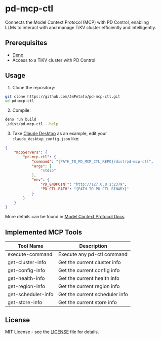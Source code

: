 # pd-mcp-ctl

Connects the Model Context Protocol (MCP) with PD Control, enabling LLMs to interact with and manage TiKV cluster efficiently and intelligently.

## Prerequisites

- [Deno](https://deno.land/)
- Access to a TiKV cluster with PD Control

## Usage

1. Clone the repository:

```bash
git clone https://github.com/JmPotato/pd-mcp-ctl.git
cd pd-mcp-ctl
```

2. Compile:

```bash
deno run build
./dist/pd-mcp-ctl --help
```

3. Take [Claude Desktop](https://claude.ai/download) as an example, edit your `claude_desktop_config.json` like:

```json
{
    "mcpServers": {
        "pd-mcp-ctl": {
            "command": "{PATH_TO_PD_MCP_CTL_REPO}/dist/pd-mcp-ctl",
            "args": [
                "stdio"
            ],
            "env": {
                "PD_ENDPOINT": "http://127.0.0.1:2379",
                "PD_CTL_PATH": "{PATH_TO_PD_CTL_BINARY}"
            }
        }
    }
}
```

More details can be found in [Model Context Protocol Docs](https://modelcontextprotocol.info/docs/quickstart/user).

## Implemented MCP Tools

| Tool Name | Description |
|-----------|-------------|
| execute-command | Execute any pd-ctl command |
| get-cluster-info | Get the current cluster info |
| get-config-info | Get the current config info |
| get-health-info | Get the current health info |
| get-region-info | Get the current region info |
| get-scheduler-info | Get the current scheduler info |
| get-store-info | Get the current store info |

## License

MIT License - see the [LICENSE](LICENSE) file for details.
